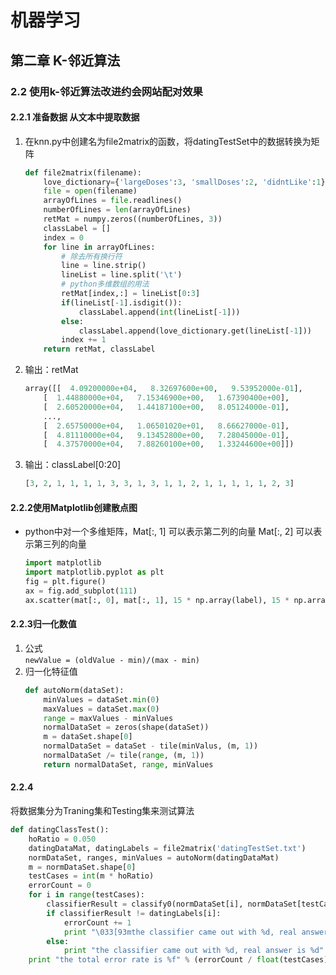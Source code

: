 # 机器学习
## 第二章 K-邻近算法
### 2.2 使用k-邻近算法改进约会网站配对效果
#### 2.2.1 准备数据 从文本中提取数据

1. 在knn.py中创建名为file2matrix的函数，将datingTestSet中的数据转换为矩阵

    ```python
    def file2matrix(filename):
        love_dictionary={'largeDoses':3, 'smallDoses':2, 'didntLike':1}
        file = open(filename)
        arrayOfLines = file.readlines()
        numberOfLines = len(arrayOfLines)
        retMat = numpy.zeros((numberOfLines, 3))
        classLabel = []
        index = 0
        for line in arrayOfLines:
            # 除去所有换行符
            line = line.strip()
            lineList = line.split('\t')
            # python多维数组的用法
            retMat[index,:] = lineList[0:3]
            if(lineList[-1].isdigit()):
                classLabel.append(int(lineList[-1]))
            else:
                classLabel.append(love_dictionary.get(lineList[-1]))
            index += 1
        return retMat, classLabel
    ```
2. 输出：retMat
    ```python
    array([[  4.09200000e+04,   8.32697600e+00,   9.53952000e-01],
        [  1.44880000e+04,   7.15346900e+00,   1.67390400e+00],
        [  2.60520000e+04,   1.44187100e+00,   8.05124000e-01],
        ...,
        [  2.65750000e+04,   1.06501020e+01,   8.66627000e-01],
        [  4.81110000e+04,   9.13452800e+00,   7.28045000e-01],
        [  4.37570000e+04,   7.88260100e+00,   1.33244600e+00]])
    ```
3. 输出：classLabel[0:20]
    ```py
    [3, 2, 1, 1, 1, 1, 3, 3, 1, 3, 1, 1, 2, 1, 1, 1, 1, 1, 2, 3]
    ```

#### 2.2.2使用Matplotlib创建散点图
- python中对一个多维矩阵，Mat[:, 1] 可以表示第二列的向量
Mat[:, 2] 可以表示第三列的向量

    ```python
    import matplotlib
    import matplotlib.pyplot as plt
    fig = plt.figure()
    ax = fig.add_subplot(111)
    ax.scatter(mat[:, 0], mat[:, 1], 15 * np.array(label), 15 * np.array(label))
    ```

#### 2.2.3归一化数值
1. 公式  
`newValue = (oldValue - min)/(max - min)`
2. 归一化特征值  
    ```python
    def autoNorm(dataSet):
        minValues = dataSet.min(0)
        maxValues = dataSet.max(0)
        range = maxValues - minValues
        normalDataSet = zeros(shape(dataSet))
        m = dataSet.shape[0]
        normalDataSet = dataSet - tile(minValus, (m, 1))
        normalDataSet /= tile(range, (m, 1))
        return normalDataSet, range, minValues
    ```
#### 2.2.4
将数据集分为Traning集和Testing集来测试算法
```py
def datingClassTest():
    hoRatio = 0.050
    datingDataMat, datingLabels = file2matrix('datingTestSet.txt')
    normDataSet, ranges, minValues = autoNorm(datingDataMat)
    m = normDataSet.shape[0]
    testCases = int(m * hoRatio)
    errorCount = 0
    for i in range(testCases):
        classifierResult = classify0(normDataSet[i], normDataSet[testCases:], datingLabels[testCases:], 3)
        if classifierResult != datingLabels[i]: 
            errorCount += 1
            print "\033[93mthe classifier came out with %d, real answer is %d\033[0m" % (classifierResult, datingLabels[i])
        else:
            print "the classifier came out with %d, real answer is %d" % (classifierResult, datingLabels[i])            
    print "the total error rate is %f" % (errorCount / float(testCases))
```